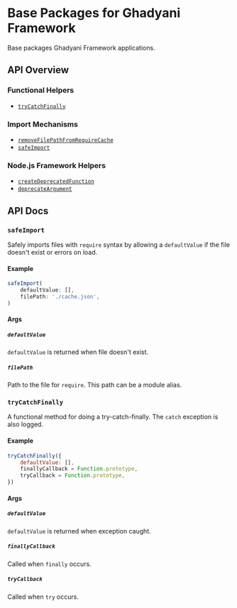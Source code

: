# Base Packages for Ghadyani Framework
Base packages Ghadyani Framework applications.

## API Overview

### Functional Helpers
- [`tryCatchFinally`](#trycatchfinally)

### Import Mechanisms
- [`removeFilePathFromRequireCache`](#removefilepathfromrequirecache)
- [`safeImport`](#safeimport)

### Node.js Framework Helpers
- [`createDeprecatedFunction`](#createdeprecatedfunction)
- [`deprecateArgument`](#deprecateargument)

## API Docs

### `safeImport`
Safely imports files with `require` syntax by allowing a `defaultValue` if the file doesn't exist or errors on load.

#### Example
```js
safeImport(
	defaultValue: [],
	filePath: './cache.json',
)
```

#### Args

##### `defaultValue`
`defaultValue` is returned when file doesn't exist.

##### `filePath`
Path to the file for `require`. This path can be a module alias.

### `tryCatchFinally`
A functional method for doing a try-catch-finally. The `catch` exception is also logged.

#### Example
```js
tryCatchFinally({
	defaultValue: [],
	finallyCallback = Function.prototype,
	tryCallback = Function.prototype,
})
```

#### Args

##### `defaultValue`
`defaultValue` is returned when exception caught.

##### `finallyCallback`
Called when `finally` occurs.

##### `tryCallback`
Called when `try` occurs.
